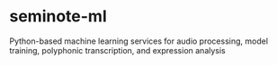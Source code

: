 # seminote-ml
Python-based machine learning services for audio processing, model training, polyphonic transcription, and expression analysis
